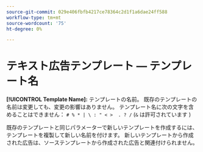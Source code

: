 ```yaml
---
source-git-commit: 029e406fbfb4217ce78364c2d1f1a6dae24ff588
workflow-type: tm+mt
source-wordcount: '75'
ht-degree: 0%

---
```

# テキスト広告テンプレート — テンプレート名

**[!UICONTROL Template Name]:** テンプレートの名前。 既存のテンプレートの名前は変更しても、変更の影響はありません。 テンプレート名に次の文字を含めることはできません： `# % * | \ : " < >  . ? /` (`&` は許可されています )

既存のテンプレートと同じパラメーターで新しいテンプレートを作成するには、テンプレートを複製して新しい名前を付けます。 新しいテンプレートから作成された広告は、ソーステンプレートから作成された広告と関連付けられません。
